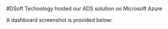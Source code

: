 #DSoft Technology hosted our ADS solution on Microsoft Azure 

A dashboard screenshot is provided below: 
